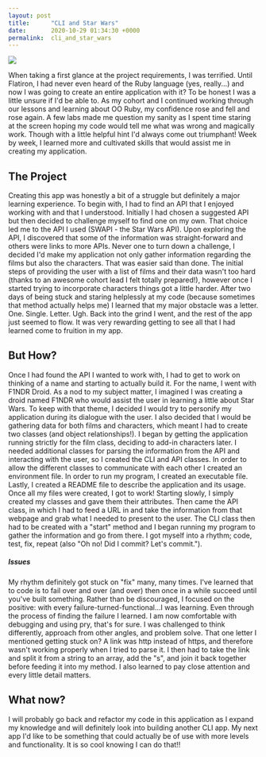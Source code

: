 ```yaml
---
layout: post
title:      "CLI and Star Wars"
date:       2020-10-29 01:34:30 +0000
permalink:  cli_and_star_wars
---
```


![](https://media.giphy.com/media/3o84sF21zQYacFcl68/giphy.gif)

When taking a first glance at the project requirements, I was terrified. Until Flatiron, I had never even heard of the Ruby language (yes, really...) and now I was going to create an entire application with it? To be honest I was a little unsure if I'd be able to. As my cohort and I continued working through our lessons and learning about OO Ruby, my confidence rose and fell and rose again. A few labs made me question my sanity as I spent time staring at the screen hoping my code would tell me what was wrong and magically work. Though with a little helpful hint I'd always come out triumphant! Week by week, I learned more and cultivated skills that would assist me in creating my application. 


## The Project 
Creating this app was honestly a bit of a struggle but definitely a major learning experience. To begin with, I had to find an API that I enjoyed working with and that I understood. Initially I had chosen a suggested API but then decided to challenge myself to find one on my own. That choice led me to the API I used (SWAPI - the Star Wars API). Upon exploring the API, I discovered that some of the information was straight-forward and others were links to more APIs. Never one to turn down a challenge, I decided I'd make my application not only gather information regarding the films but also the characters. That was easier said than done. The initial steps of providing the user with a list of films and their data wasn't too hard (thanks to an awesome cohort lead I felt totally prepared!), however once I started trying to incorporate characters things got a little harder. After two days of being stuck and staring helplessly at my code (because sometimes that method actually helps me) I learned that my major obstacle was a letter. One. Single. Letter. Ugh. Back into the grind I went, and the rest of the app just seemed to flow. It was very rewarding getting to see all that I had learned come to fruition in my app.  


## But How? 
Once I had found the API I wanted to work with, I had to get to work on thinking of a name and starting to actually build it. For the name, I went with F1NDR Droid. As a nod to my subject matter, I imagined I was creating a droid named F1NDR who would assist the user in learning a little about Star Wars. To keep with that theme, I decided I would try to personify my application during its dialogue with the user. I also decided that I would be gathering data for both films and characters, which meant I had to create two classes (and object relationships!). I began by getting the application running strictly for the film class, deciding to add-in characters later. I needed additional classes for parsing the information from the API and interacting with the user, so I created the CLI and API classes. In order to allow the different classes to communicate with each other I created an environment file. In order to run my program, I created an executable file. Lastly, I created a README file to describe the application and its usage. Once all my files were created, I got to work! Starting slowly, I simply created my classes and gave them their attributes. Then came the API class, in which I had to feed a URL in and take the information from that webpage and grab what I needed to present to the user. The CLI class then had to be created with a "start" method and I began running my program to gather the information and go from there. I got myself into a rhythm; code, test, fix, repeat (also "Oh no! Did I commit? Let's commit.").  
##### Issues 
My rhythm definitely got stuck on "fix" many, many times. I've learned that to code is to fail over and over (and over) then once in a while succeed until you've built something. Rather than be discouraged, I focused on the positive: with every failure-turned-functional...I was learning. Even through the process of finding the failure I learned. I am now comfortable with debugging and using pry, that's for sure. I was challenged to think differently, approach from other angles, and problem solve. That one letter I mentioned getting stuck on? A link was http instead of https, and therefore wasn't working properly when I tried to parse it. I then had to take the link and split it from a string to an array, add the "s", and join it back together before feeding it into my method. I also learned to pay close attention and every little detail matters.  


## What now? 
I will probably go back and refactor my code in this application as I expand my knowledge and will definitely look into building another CLI app. My next app I'd like to be something that could actually be of use with more levels and functionality. It is so cool knowing I can do that!! 
